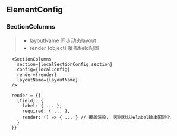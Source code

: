 ## ElementConfig

### SectionColumns

> * layoutName 同步动态layout
> * render (object) 覆盖field配置

```
  <SectionColumns 
    section={localSectionConfig.section}
    config={localConfig}
    render={render}
    layoutName={layoutName}
  />
```
```
  render = {{
    [field]: {
      label: { ... },
      required: { ... },
      render: () => { ... } // 覆盖渲染， 否则默认按label输出国际化
    }
  }}
```
